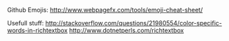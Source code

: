 Github Emojis: http://www.webpagefx.com/tools/emoji-cheat-sheet/

Usefull stuff:
http://stackoverflow.com/questions/21980554/color-specific-words-in-richtextbox
http://www.dotnetperls.com/richtextbox
